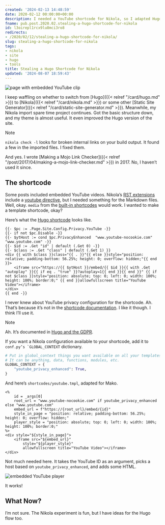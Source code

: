 ```yaml
---
created: '2024-02-13 14:48:59'
date: 2020-02-12 00:00:00+00:00
description: I needed a YouTube shortcode for Nikola, so I adapted Hugo's.
fname: pub.post.2020.02.stealing-a-hugo-shortcode-for-nikola
id: l3oirepl1rcx9lu8mci3ro8
redirects:
- /2020/02/12/stealing-a-hugo-shortcode-for-nikola/
slug: stealing-a-hugo-shortcode-for-nikola
tags:
- nikola
- site
- hugo
- tools
title: Stealing a Hugo Shortcode for Nikola
updated: '2024-08-07 18:59:43'
---
```


![page with embedded YouTube clip](assets/img/2020/cover-2020-02-12.png)

I keep waffling on whether to switch from [Hugo]({{< relref "/card/hugo.md" >}}) to [Nikola]({{< relref "/card/nikola.md" >}}) or some other [Static Site Generator]({{< relref "/card/static-site-generator.md" >}}). Meanwhile, my Nikola import spare time project continues. Got the basic structure down, and my theme is almost useful. It even improved the Hugo version of the site.

> [!NOTE]
> `nikola check -l` looks for broken internal links on your build output. It found a few in the imported files. I fixed them.
>
> And yes. I wrote [Making a Mojo Link Checker]({{< relref "/post/2017/04/making-a-mojo-link-checker.md" >}}) in 2017. No, I haven’t used it since.

## The shortcode

Some posts included embedded YouTube videos. Nikola’s [RST extensions](https://getnikola.com/handbook.html#restructuredtext-extensions) include a [youtube directive](https://getnikola.com/handbook.html#youtube), but I needed something for the Markdown files. Well, okay. `media` from the [built-in shortcodes](https://getnikola.com/handbook.html#built-in-shortcodes) would work. I wanted to make a template shortcode, okay?

Here’s what the [Hugo shortcode](https://github.com/gohugoio/hugo/blob/00297085db48cbb7949c9867012f6df38817fc29/tpl/tplimpl/embedded/templates/shortcodes/youtube.html) looks like.

```text
{{- $pc := .Page.Site.Config.Privacy.YouTube -}}
{{- if not $pc.Disable -}}
{{- $ytHost := cond $pc.PrivacyEnhanced  "www.youtube-nocookie.com" "www.youtube.com" -}}
{{- $id := .Get "id" | default (.Get 0) -}}
{{- $class := .Get "class" | default (.Get 1) }}
<div {{ with $class }}class="{{ . }}"{{ else }}style="position: relative; padding-bottom: 56.25%; height: 0; overflow: hidden;"{{ end }}>
    <iframe src="https://{{ $ytHost }}/embed/{{ $id }}{{ with .Get "autoplay" }}{{ if eq . "true" }}?autoplay=1{{ end }}{{ end }}" {{ if not $class }}style="position: absolute; top: 0; left: 0; width: 100%; height: 100%; border:0;" {{ end }}allowfullscreen title="YouTube Video"></iframe>
</div>
{{ end -}}
```

I never knew about YouTube privacy configuration for the shortcode. Ah. That’s because it’s not in the [shortcode documentation](https://gohugo.io/content-management/shortcodes/#youtube). I like it though. I think I’ll use it.

> [!NOTE]
> Ah. It’s documented in [Hugo and the GDPR](https://gohugo.io/about/hugo-and-gdpr/).

If you want a Nikola configuration available to your shortcode, add it to ``conf.py’s `GLOBAL_CONTEXT`` dictionary.

``` python
# Put in global_context things you want available on all your templates.
# It can be anything, data, functions, modules, etc.
GLOBAL_CONTEXT = {
    "youtube_privacy_enhanced": True,
}
```

And here’s `shortcodes/youtube.tmpl`, adapted for Mako.

``` mako{title="shortcodes/youtube.tmpl"}
<%
    id = _args[0]
    root_url = "www.youtube-nocookie.com" if youtube_privacy_enhanced else "www.youtube.com"
    embed_url = f"https://{root_url}/embed/{id}"
    style_in_page = "position: relative; padding-bottom: 56.25%; height: 0; overflow: hidden;"
    player_style = "position: absolute; top: 0; left: 0; width: 100%; height: 100%; border:0;"
%>
<div style="${style_in_page}">
    <iframe src="${embed_url}"
        style="${player_style}"
        allowfullscreen title="YouTube Video"></iframe>
</div>
```

Not much needed here. It takes the YouTube ID as an argument, picks a host based on `youtube_privacy_enhanced`, and adds some HTML.

![embedded YouTube player](assets/img/2020/miyazaki.png "Note to self: clicking *play* in a screenshot does nothing]")

It works!

## What Now?

I’m not sure. The Nikola experiment is fun, but I have ideas for the Hugo flow too.